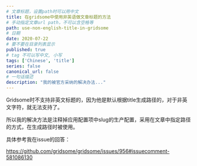 ```yaml
---
# 文章标题，设置path时可以用中文
title: 在gridsome中使用非英语做文章标题的方法
# 手动指定文章url path，不可以含空格等
path: use-non-english-title-in-gridsome
# 日期
date: 2020-07-22
# 要不要在目录列表显示
published: true
# tag 不可以写中文, 小写
tags: ['Chinese', 'title']
series: false
canonical_url: false
# 一句话描述
description: "我的被官方采纳的解决办法..."
---
```


Gridsome时不支持非英文标题的，因为他是默认根据title生成路径的，对于非英文字符，就无法支持了。

所以我的解决方法是注释掉应用配置项中slug的生产配置，采用在文章中指定路径的方式，在生成路径时被使用。

具体参考我在issue的回答：

https://github.com/gridsome/gridsome/issues/956#issuecomment-581086130
